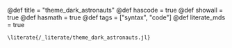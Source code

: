 @def title = "theme_dark_astronauts"
@def hascode = true
@def showall = true
@def hasmath = true
@def tags = ["syntax", "code"]
@def literate_mds = true

`\literate{/_literate/theme_dark_astronauts.jl}`
